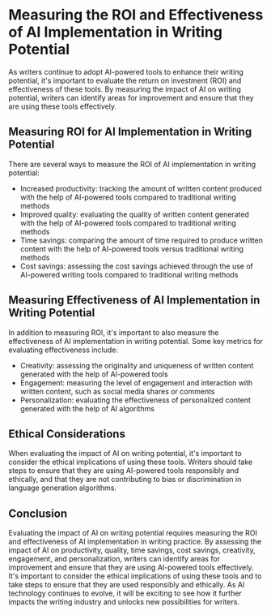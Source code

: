 Measuring the ROI and Effectiveness of AI Implementation in Writing Potential
==========================================================================================================================================

As writers continue to adopt AI-powered tools to enhance their writing potential, it's important to evaluate the return on investment (ROI) and effectiveness of these tools. By measuring the impact of AI on writing potential, writers can identify areas for improvement and ensure that they are using these tools effectively.

Measuring ROI for AI Implementation in Writing Potential
--------------------------------------------------------

There are several ways to measure the ROI of AI implementation in writing potential:

* Increased productivity: tracking the amount of written content produced with the help of AI-powered tools compared to traditional writing methods
* Improved quality: evaluating the quality of written content generated with the help of AI-powered tools compared to traditional writing methods
* Time savings: comparing the amount of time required to produce written content with the help of AI-powered tools versus traditional writing methods
* Cost savings: assessing the cost savings achieved through the use of AI-powered writing tools compared to traditional writing methods

Measuring Effectiveness of AI Implementation in Writing Potential
-----------------------------------------------------------------

In addition to measuring ROI, it's important to also measure the effectiveness of AI implementation in writing potential. Some key metrics for evaluating effectiveness include:

* Creativity: assessing the originality and uniqueness of written content generated with the help of AI-powered tools
* Engagement: measuring the level of engagement and interaction with written content, such as social media shares or comments
* Personalization: evaluating the effectiveness of personalized content generated with the help of AI algorithms

Ethical Considerations
----------------------

When evaluating the impact of AI on writing potential, it's important to consider the ethical implications of using these tools. Writers should take steps to ensure that they are using AI-powered tools responsibly and ethically, and that they are not contributing to bias or discrimination in language generation algorithms.

Conclusion
----------

Evaluating the impact of AI on writing potential requires measuring the ROI and effectiveness of AI implementation in writing practice. By assessing the impact of AI on productivity, quality, time savings, cost savings, creativity, engagement, and personalization, writers can identify areas for improvement and ensure that they are using AI-powered tools effectively. It's important to consider the ethical implications of using these tools and to take steps to ensure that they are used responsibly and ethically. As AI technology continues to evolve, it will be exciting to see how it further impacts the writing industry and unlocks new possibilities for writers.
